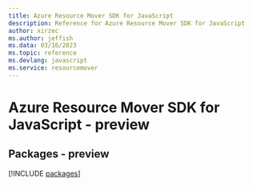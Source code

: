 ```yaml
---
title: Azure Resource Mover SDK for JavaScript
description: Reference for Azure Resource Mover SDK for JavaScript
author: xirzec
ms.author: jeffish
ms.data: 03/16/2023
ms.topic: reference
ms.devlang: javascript
ms.service: resourcemover
---
```

# Azure Resource Mover SDK for JavaScript - preview
## Packages - preview
[!INCLUDE [packages](resource-mover-index.md)]